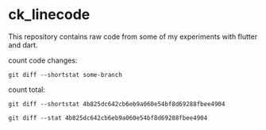 # ck_linecode

This repository contains raw code from some of my experiments with flutter and dart.


count code changes:

```
git diff --shortstat some-branch
```

count total:
```
git diff --shortstat 4b825dc642cb6eb9a060e54bf8d69288fbee4904
```

```
git diff --stat 4b825dc642cb6eb9a060e54bf8d69288fbee4904
```